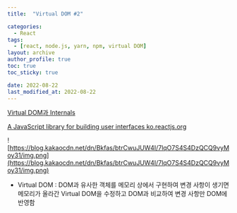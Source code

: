 ```yaml
---
title:  "Virtual DOM #2"

categories:
  - React
tags:
  - [react, node.js, yarn, npm, virtual DOM]
layout: archive
author_profile: true
toc: true
toc_sticky: true

date: 2022-08-22
last_modified_at: 2022-08-22
---
```



[Virtual DOM과 Internals](https://ko.reactjs.org/docs/faq-internals.html)



[A JavaScript library for building user interfaces
ko.reactjs.org](https://ko.reactjs.org/docs/faq-internals.html)

![https://blog.kakaocdn.net/dn/Bkfas/btrCwuJUW4I/7lqO7S4S4DzQCQ9vyMoy31/img.png](https://blog.kakaocdn.net/dn/Bkfas/btrCwuJUW4I/7lqO7S4S4DzQCQ9vyMoy31/img.png)

- Virtual DOM : DOM과 유사한 객체를 메모리 상에서 구현하여 변경 사항이 생기면 메모리가 올라간 Virtual DOM을 수정하고 DOM과 비교하여 변경 사항만 DOM에 반영함